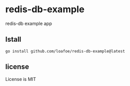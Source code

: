 # redis-db-example
redis-db example app

## Istall

```shell
go install github.com/loafoe/redis-db-example@latest
```

## license

License is MIT
